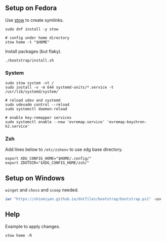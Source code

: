 ## Setup on Fedora

Use [stow](https://www.gnu.org/software/stow/) to create symlinks.

```shell
sudo dnf install -y stow

# config under home directory
stow home -t "$HOME"
```

Install packages (but flaky).

```shell
./bootstrap/install.sh
```

### System

```shell
sudo stow system -vt /
sudo install -v -m 644 systemd-units/*.service -t /usr/lib/systemd/system/

# reload udev and systemd
sudo udevadm control --reload
sudo systemctl daemon-reload

# enable key-remapper services
sudo systemctl enable --now 'evremap.service' 'evremap-keychron-k2.service'
```

### Zsh

Add lines below to `/etc/zshenv` to use xdg base directory.

```shell
export XDG_CONFIG_HOME="$HOME/.config/"
export ZDOTDIR="$XDG_CONFIG_HOME/zsh/"
```

## Setup on Windows

`winget` and `choco` and `scoop` needed.

```powershell
iwr "https://shiomiyan.github.io/dotfiles/bootstrap/bootstrap.ps1" -useb | iex
```

## Help

Example to apply changes.

```
stow home -R
```
